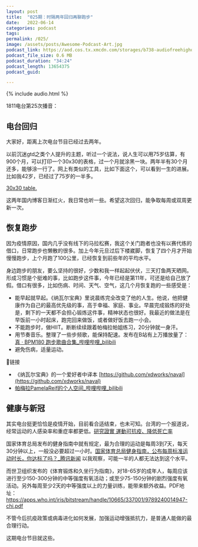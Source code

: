 ```yaml
---
layout: post
title:  "025期：时隔两年回归再聊跑步"
date:   2022-06-14
categories: podcast
tags:
permalink: /025/
image: /assets/posts/Awesome-Podcast-Art.jpg
podcast_link: https://aod.cos.tx.xmcdn.com/storages/b738-audiofreehighqps/94/BE/GKwRIMAGfmPTAP75oAFrDftr.m4a
podcast_file_size: 0.6 MB
podcast_duration: "34:24"
podcast_length: 13654375
podcast_guid: 

---
```


{% include audio.html %}

1811电台第25次播音：

## 电台回归

大家好，距离上次电台节目已经过去两年。

以前沉迷gtd之类个人提升的主题，听过一个说法，说人生可以用75岁估算，有900个月，可以打印一个30x30的表格，过一个月就涂黑一块。两年半有30个月还多，能够涂一行了。网上有类似的工具，比如下面这个，可以看到一生的进展。比如我42岁，已经过了75岁的一半多。

[30x30 table.](https://treegb.github.io/treegb/page/170306_180946.html)

这两年国内博客日渐红火，我日常也听一些。希望这次回归，能争取每周或双周更新一次。

## 恢复跑步

因为疫情原因，国内几乎没有线下的马拉松赛，我这个关门跑者也没有以赛代练的借口，日常跑步也懒散的很多。加上今年元旦过后下楼崴脚，恢复了四个月才开始慢慢跑步，上个月跑了100公里，已经恢复到前些年的平均水平。

身边跑步的朋友，要么坚持的很好，少数和我一样起起伏伏，三天打鱼两天晒网。形成习惯是个挺难的事，比如跑步这件事，今年已经是第11年，可还是给自己放了假。借口有很多，比如伤病、时间、天气、空气，这几个月恢复跑的一些感受是：

- 能早起就早起。《纳瓦尔宝典》里说晨练完全改变了他的人生。他说，他把健康作为自己的最高优先级的事，高于幸福、家庭、事业。早晨完成锻炼的好处是，剩下的一天都不会担心锻炼这件事，精神状态也很好。我最近的做法是在早饭前一小时起床，跑完回来做饭，或者做好饭去跑一小会。
- 不能跑步时，做HIIT。断断续续跟着帕梅拉帕姐练习，20分钟就一身汗。
- 用节奏音乐。整理了一些步频歌，能保持配速。发布在B站有上万播放量了：[真 · BPM180 跑步歌曲合集_哔哩哔哩_bilibili](https://www.bilibili.com/video/BV143411V74i/)
- 避免伤病，适量运动。

🔗链接

- 《纳瓦尔宝典》的一个爱好者中译本 [https://github.com/xdworks/naval](https://github.com/xdworks/naval)
- [帕梅拉PamelaReif的个人空间_哔哩哔哩_bilibili](https://space.bilibili.com/604003146)


## 健康与新冠

其实电台挺更恰恰是疫情开始，目前看合适结束，也未可知。台湾的一个报道说，经常运动的人感染率和重症率都更低。[研究證實 運動可抗疫、降低死亡率](https://running.biji.co/index.php?q=news&act=info&id=107392&label=22147)

国家体育总局发布的健身指南中就有规定，最为合理的运动是每周3到7天，每天30分钟以上，一般没必要超过一小时。[国家体育总局健身指南，公布每周标准运动时长，你达标了吗？_腾讯新闻](https://new.qq.com/omn/20210419/20210419A087M500.html) 以我观察，可能一半的人都无法达到这个水平。

而世卫组织发布的《体育锻炼和久坐行为指南》，对18-65岁的成年人，每周应该进行至少150-300分钟的中等强度有氧活动；或至少75-150分钟的剧烈强度有氧活动。另外每周至少2天的中等强度以上的力量训练，能带来额外收益。PDF地址：https://apps.who.int/iris/bitstream/handle/10665/337001/9789240014947-chi.pdf

不管今后抗疫政策或病毒进化如何发展，加强运动增强抵抗力，是普通人能做的最合理行动。

这期电台节目就这些。



